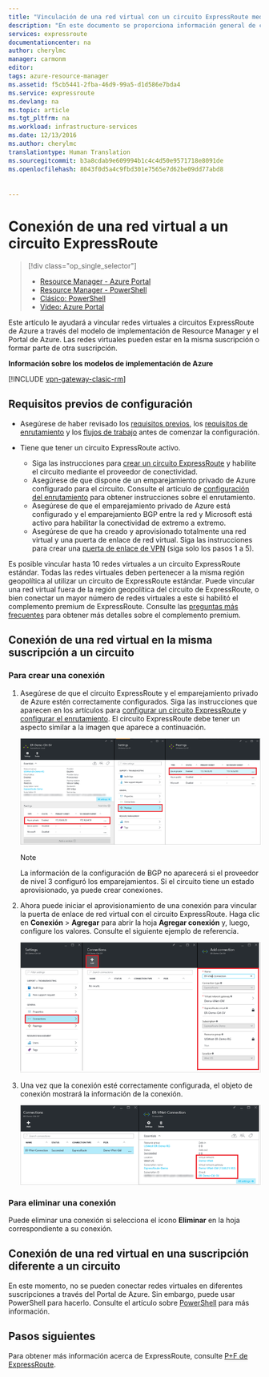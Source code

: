 ```yaml
---
title: "Vinculación de una red virtual con un circuito ExpressRoute mediante el modelo de implementación de Resource Manager y Azure Portal | Microsoft Docs"
description: "En este documento se proporciona información general de cómo vincular redes virtuales a circuitos ExpressRoute."
services: expressroute
documentationcenter: na
author: cherylmc
manager: carmonm
editor: 
tags: azure-resource-manager
ms.assetid: f5cb5441-2fba-46d9-99a5-d1d586e7bda4
ms.service: expressroute
ms.devlang: na
ms.topic: article
ms.tgt_pltfrm: na
ms.workload: infrastructure-services
ms.date: 12/13/2016
ms.author: cherylmc
translationtype: Human Translation
ms.sourcegitcommit: b3a8cdab9e609994b1c4c4d50e9571718e8091de
ms.openlocfilehash: 8043f0d5a4c9fbd301e7565e7d62be09dd77abd8


---
```

# <a name="connect-a-virtual-network-to-an-expressroute-circuit"></a>Conexión de una red virtual a un circuito ExpressRoute
> [!div class="op_single_selector"]
> * [Resource Manager - Azure Portal](expressroute-howto-linkvnet-portal-resource-manager.md)
> * [Resource Manager - PowerShell](expressroute-howto-linkvnet-arm.md)
> * [Clásico: PowerShell](expressroute-howto-linkvnet-classic.md)
> * [Vídeo: Azure Portal](http://azure.microsoft.com/documentation/videos/azure-expressroute-how-to-create-a-connection-between-your-vpn-gateway-and-expressroute-circuit)
> 
>  

Este artículo le ayudará a vincular redes virtuales a circuitos ExpressRoute de Azure a través del modelo de implementación de Resource Manager y el Portal de Azure. Las redes virtuales pueden estar en la misma suscripción o formar parte de otra suscripción.

**Información sobre los modelos de implementación de Azure**

[!INCLUDE [vpn-gateway-clasic-rm](../../includes/vpn-gateway-classic-rm-include.md)]

## <a name="configuration-prerequisites"></a>Requisitos previos de configuración
* Asegúrese de haber revisado los [requisitos previos](expressroute-prerequisites.md), los [requisitos de enrutamiento](expressroute-routing.md) y los [flujos de trabajo](expressroute-workflows.md) antes de comenzar la configuración.
* Tiene que tener un circuito ExpressRoute activo.
  
  * Siga las instrucciones para [crear un circuito ExpressRoute](expressroute-howto-circuit-arm.md) y habilite el circuito mediante el proveedor de conectividad.
  * Asegúrese de que dispone de un emparejamiento privado de Azure configurado para el circuito. Consulte el artículo de [configuración del enrutamiento](expressroute-howto-routing-portal-resource-manager.md) para obtener instrucciones sobre el enrutamiento.
  * Asegúrese de que el emparejamiento privado de Azure está configurado y el emparejamiento BGP entre la red y Microsoft está activo para habilitar la conectividad de extremo a extremo.
  * Asegúrese de que ha creado y aprovisionado totalmente una red virtual y una puerta de enlace de red virtual. Siga las instrucciones para crear una [puerta de enlace de VPN](../vpn-gateway/vpn-gateway-howto-site-to-site-resource-manager-portal.md) (siga solo los pasos 1 a 5).

Es posible vincular hasta 10 redes virtuales a un circuito ExpressRoute estándar. Todas las redes virtuales deben pertenecer a la misma región geopolítica al utilizar un circuito de ExpressRoute estándar. Puede vincular una red virtual fuera de la región geopolítica del circuito de ExpressRoute, o bien conectar un mayor número de redes virtuales a este si habilitó el complemento premium de ExpressRoute. Consulte las [preguntas más frecuentes](expressroute-faqs.md) para obtener más detalles sobre el complemento premium.

## <a name="connect-a-virtual-network-in-the-same-subscription-to-a-circuit"></a>Conexión de una red virtual en la misma suscripción a un circuito
### <a name="to-create-a-connection"></a>Para crear una conexión
1. Asegúrese de que el circuito ExpressRoute y el emparejamiento privado de Azure estén correctamente configurados. Siga las instrucciones que aparecen en los artículos para [configurar un circuito ExpressRoute](expressroute-howto-circuit-arm.md) y [configurar el enrutamiento](expressroute-howto-routing-arm.md). El circuito ExpressRoute debe tener un aspecto similar a la imagen que aparece a continuación.
   
    ![Captura de pantalla de un circuito ExpressRoute](./media/expressroute-howto-linkvnet-portal-resource-manager/routing1.png)
   
   > [!NOTE]
   > La información de la configuración de BGP no aparecerá si el proveedor de nivel 3 configuró los emparejamientos. Si el circuito tiene un estado aprovisionado, ya puede crear conexiones.
   > 
   > 
2. Ahora puede iniciar el aprovisionamiento de una conexión para vincular la puerta de enlace de red virtual con el circuito ExpressRoute. Haga clic en **Conexión** > **Agregar** para abrir la hoja **Agregar conexión** y, luego, configure los valores. Consulte el siguiente ejemplo de referencia.

    ![Adición de captura de pantalla de conexión](./media/expressroute-howto-linkvnet-portal-resource-manager/samesub1.png)  


1. Una vez que la conexión esté correctamente configurada, el objeto de conexión mostrará la información de la conexión.
   
    ![Captura de pantalla de objeto de conexión](./media/expressroute-howto-linkvnet-portal-resource-manager/samesub2.png)

### <a name="to-delete-a-connection"></a>Para eliminar una conexión
Puede eliminar una conexión si selecciona el icono **Eliminar** en la hoja correspondiente a su conexión.

## <a name="connect-a-virtual-network-in-a-different-subscription-to-a-circuit"></a>Conexión de una red virtual en una suscripción diferente a un circuito
En este momento, no se pueden conectar redes virtuales en diferentes suscripciones a través del Portal de Azure. Sin embargo, puede usar PowerShell para hacerlo. Consulte el artículo sobre [PowerShell](expressroute-howto-linkvnet-arm.md) para más información.

## <a name="next-steps"></a>Pasos siguientes
Para obtener más información acerca de ExpressRoute, consulte [P+F de ExpressRoute](expressroute-faqs.md).




<!--HONumber=Dec16_HO2-->


